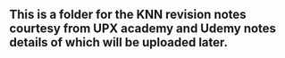 ## This is a folder for the KNN revision notes courtesy from UPX academy and Udemy notes details of which will be uploaded later.

